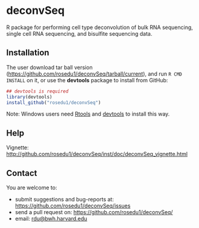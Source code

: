 # deconvSeq

R package for performing cell type deconvolution of bulk RNA sequencing, single cell RNA sequencing, and bisulfite sequencing data.

## Installation

The user download tar ball version (https://github.com/rosedu1/deconvSeq/tarball/current), and run `R CMD INSTALL` on it, or use the **devtools** package to install from GitHub:

```r
## devtools is required
library(devtools)
install_github("rosedu1/deconvSeq")
```

Note: Windows users need [Rtools](http://www.murdoch-sutherland.com/Rtools/) and [devtools](http://CRAN.R-project.org/package=devtools) to install this way.


## Help

Vignette: 
http://github.com/rosedu1/deconvSeq/inst/doc/deconvSeq_vignette.html
 
## Contact

You are welcome to:
* submit suggestions and bug-reports at: <https://github.com/rosedu1/deconvSeq/issues>
* send a pull request on: <https://github.com/rosedu1/deconvSeq/>
* email: <rdu@bwh.harvard.edu>
